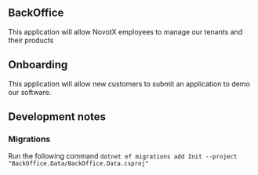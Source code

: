 ## BackOffice

This application will allow NovotX employees to manage our tenants and their products

## Onboarding

This application will allow new customers to submit an application to demo our software.

## Development notes

### Migrations

Run the following command `dotnet ef migrations add Init --project "BackOffice.Data/BackOffice.Data.csproj"`
